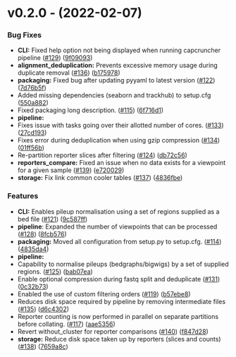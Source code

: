 #  v0.2.0 - (2022-02-07)

### Bug Fixes

* **CLI:** Fixed help option not being displayed when running capcruncher pipeline ([#129](https://github.com/sims-lab/CapCruncher/issues/129)) ([9f09093](https://github.com/sims-lab/CapCruncher/commit/9f090935f3c20c5d78e01ab4f5b0248b325ee341))
* **alignment_deduplication:** Prevents excessive memory usage during duplicate removal ([#136](https://github.com/sims-lab/CapCruncher/issues/136)) ([b175978](https://github.com/sims-lab/CapCruncher/commit/b17597884164ed074782370637a81732390ac48c))
* **packaging:** Fixed bug after updating pyyaml to latest version ([#122](https://github.com/sims-lab/CapCruncher/issues/122)) ([7d76b5f](https://github.com/sims-lab/CapCruncher/commit/7d76b5f4976fe3c6f1bc09989df3db28c12ecce3))
* Added missing dependencies (seaborn and trackhub) to setup.cfg ([550a882](https://github.com/sims-lab/CapCruncher/commit/550a882af5e131c04b5d45bf0430ecc50ce15310))
* Fixed packaging long description. ([#115](https://github.com/sims-lab/CapCruncher/issues/115)) ([6f716d1](https://github.com/sims-lab/CapCruncher/commit/6f716d182de705146333206a38d9c791de1a9227))
* **pipeline:** 
* Fixes issue with tasks going over their allotted number of cores. ([#133](https://github.com/sims-lab/CapCruncher/issues/133)) ([27cd193](https://github.com/sims-lab/CapCruncher/commit/27cd193c207409b96a0b28c079b9d689daaa61ee))
* Fixes error during deduplication when using gzip compression ([#134](https://github.com/sims-lab/CapCruncher/issues/134)) ([01ff56b](https://github.com/sims-lab/CapCruncher/commit/01ff56b88558af486d11b9f7544c8c5c6ca9f002))
* Re-partition reporter slices after filtering ([#124](https://github.com/sims-lab/CapCruncher/issues/124)) ([db72c56](https://github.com/sims-lab/CapCruncher/commit/db72c56875c13ed2762d44e916a8ed66f73324cc))
* **reporters_compare:** Fixed an issue when no data exists for a viewpoint for a given sample  ([#139](https://github.com/sims-lab/CapCruncher/issues/139)) ([e720029](https://github.com/sims-lab/CapCruncher/commit/e7200299bf2453e719f28f95ed3658e9570b7ad5))
* **storage:** Fix link common cooler tables ([#137](https://github.com/sims-lab/CapCruncher/issues/137)) ([4836fbe](https://github.com/sims-lab/CapCruncher/commit/4836fbe8e46ad268dda6d05f27104789f0c46e0d))


### Features

* **CLI:** Enables pileup normalisation using a set of regions supplied as a bed file ([#121](https://github.com/sims-lab/CapCruncher/issues/121)) ([9c587ff](https://github.com/sims-lab/CapCruncher/commit/9c587ff1a60f009c0b990952361810d61376a1c7))
* **pipeline**: Expanded the number of viewpoints that can be processed  ([#128](https://github.com/sims-lab/CapCruncher/issues/128)) ([8fcb576](https://github.com/sims-lab/CapCruncher/commit/8fcb57657f108d78cdbb1e255a5eb85b7cb3e860))
* **packaging:**  Moved all configuration from setup.py to setup.cfg. ([#114](https://github.com/sims-lab/CapCruncher/issues/114)) ([4835da4](https://github.com/sims-lab/CapCruncher/commit/4835da44157132feda38e299bf9c67ca297c3d2d))
* **pipeline:** 
* Capability to normalise pileups (bedgraphs/bigwigs) by a set of supplied regions. ([#125](https://github.com/sims-lab/CapCruncher/issues/125)) ([bab07ea](https://github.com/sims-lab/CapCruncher/commit/bab07eac1e524020d24c745dd88b749173d9d440))
* Enable optional compression during fastq split and deduplicate ([#131](https://github.com/sims-lab/CapCruncher/issues/131)) ([0c32b73](https://github.com/sims-lab/CapCruncher/commit/0c32b7320fcff5d95145a406996e9baf9f7aeebd))
* Enabled the use of custom filtering orders ([#119](https://github.com/sims-lab/CapCruncher/issues/119)) ([b57ebe8](https://github.com/sims-lab/CapCruncher/commit/b57ebe886fc767b8dcb12c7dfc45dd2e9a1ea1b3))
* Reduces disk space required by pipeline by removing intermediate files ([#135](https://github.com/sims-lab/CapCruncher/issues/135)) ([d6c4302](https://github.com/sims-lab/CapCruncher/commit/d6c4302a27c14b965c531b11242ef6dd152fc1a1))
* Reporter counting is now performed in parallel on separate partitions before collating. ([#117](https://github.com/sims-lab/CapCruncher/issues/117)) ([aae5356](https://github.com/sims-lab/CapCruncher/commit/aae5356d6268e71ae777ffb31fcbd98e76ccd8c2))
* Revert without_cluster for reporter comparisons ([#140](https://github.com/sims-lab/CapCruncher/issues/140)) ([f847d28](https://github.com/sims-lab/CapCruncher/commit/f847d282f556d336be2a66023aced8c8dd082551))
* **storage:** Reduce disk space taken up by reporters (slices and counts) ([#138](https://github.com/sims-lab/CapCruncher/issues/138)) ([7659a8c](https://github.com/sims-lab/CapCruncher/commit/7659a8c3fee15ec94c107313d16ce9c831f4ffbf))



